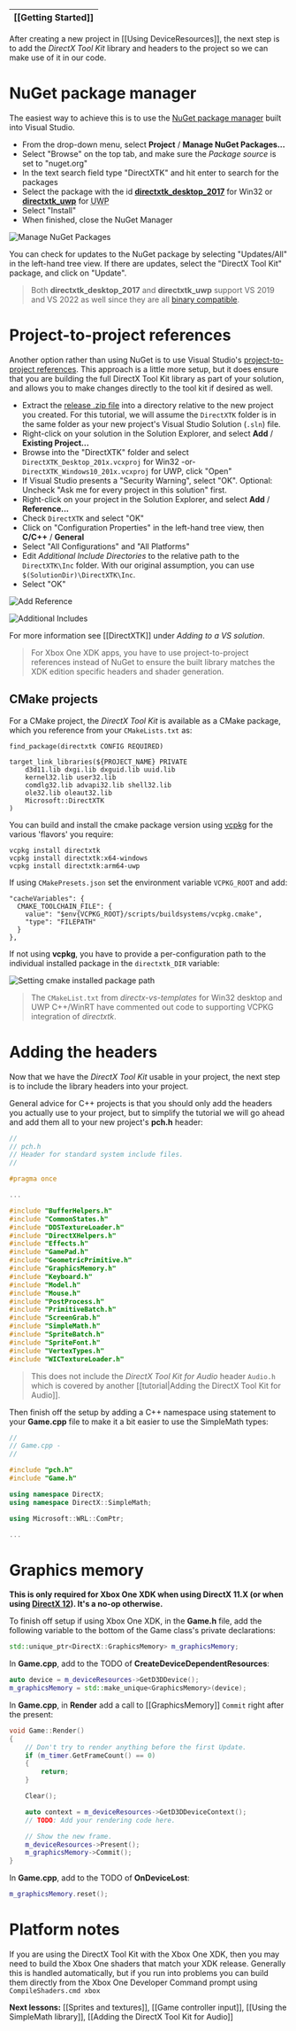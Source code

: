 |[[Getting Started]]|
|---|

After creating a new project in [[Using DeviceResources]], the next step is to add the _DirectX Tool Kit_ library and headers to the project so we can make use of it in our code.

# NuGet package manager
The easiest way to achieve this is to use the [NuGet package manager](https://docs.microsoft.com/en-us/nuget/what-is-nuget) built into Visual Studio.

* From the drop-down menu, select **Project** / **Manage NuGet Packages...**
* Select "Browse" on the top tab, and make sure the _Package source_ is set to "nuget.org"
* In the text search field type "DirectXTK" and hit enter to search for the packages
* Select the package with the id  **[directxtk_desktop_2017](https://www.nuget.org/packages/directxtk_desktop_2017/)** for Win32 or **[directxtk_uwp](https://www.nuget.org/packages/directxtk_uwp/)** for <abbr title="Universal Windows Platform">UWP</abbr>
* Select "Install"
* When finished, close the NuGet Manager



![Manage NuGet Packages](https://github.com/Microsoft/DirectXTK/wiki/images/nuget.png)

You can check for updates to the NuGet package by selecting "Updates/All" in the left-hand tree view. If there are updates, select the "DirectX Tool Kit" package, and click on "Update".

> Both **directxtk_desktop_2017** and **directxtk_uwp** support VS 2019 and VS 2022 as well since they are all [binary compatible](https://docs.microsoft.com/en-us/cpp/porting/binary-compat-2015-2017).

# Project-to-project references
Another option rather than using NuGet is to use Visual Studio's [project-to-project references](https://devblogs.microsoft.com/cppblog/flexible-project-to-project-references/). This approach is a little more setup, but it does ensure that you are building the full DirectX Tool Kit library as part of your solution, and allows you to make changes directly to the tool kit if desired as well.

* Extract the [release .zip file](https://github.com/Microsoft/DirectXTK/releases) into a directory relative to the new project you created. For this tutorial, we will assume the ``DirectXTK`` folder is in the same folder as your new project's Visual Studio Solution (``.sln``) file.
* Right-click on your solution in the Solution Explorer, and select **Add** / **Existing Project...**
* Browse into the "DirectXTK" folder and select ``DirectXTK_Desktop_201x.vcxproj`` for Win32 -or- ``DirectXTK_Windows10_201x.vcxproj`` for UWP, click "Open"
* If Visual Studio presents a "Security Warning", select "OK". Optional: Uncheck "Ask me for every project in this solution" first.
* Right-click on your project in the Solution Explorer, and select **Add** / **Reference...**
* Check ``DirectXTK`` and select "OK"
* Click on "Configuration Properties" in the left-hand tree view, then **C/C++** / **General**
* Select "All Configurations" and "All Platforms"
* Edit _Additional Include Directories_ to the relative path to the ``DirectXTK\Inc`` folder. With our original assumption, you can use ``$(SolutionDir)\DirectXTK\Inc``.
* Select "OK"

![Add Reference](https://github.com/Microsoft/DirectXTK/wiki/images/AddReference.png)

![Additional Includes](https://github.com/Microsoft/DirectXTK/wiki/images/AdditionalIncludes.png)

For more information see [[DirectXTK]] under _Adding to a VS solution_.

> For Xbox One XDK apps, you have to use project-to-project references instead of NuGet to ensure the built library matches the XDK edition specific headers and shader generation.

## CMake projects

For a CMake project, the *DirectX Tool Kit* is available as a CMake package, which you reference from your ``CMakeLists.txt`` as:

```
find_package(directxtk CONFIG REQUIRED)

target_link_libraries(${PROJECT_NAME} PRIVATE
    d3d11.lib dxgi.lib dxguid.lib uuid.lib
    kernel32.lib user32.lib
    comdlg32.lib advapi32.lib shell32.lib
    ole32.lib oleaut32.lib
    Microsoft::DirectXTK
)
```

You can build and install the cmake package version using [vcpkg](https://github.com/Microsoft/vcpkg) for the various 'flavors' you require:

```
vcpkg install directxtk
vcpkg install directxtk:x64-windows
vcpkg install directxtk:arm64-uwp
```

If using ``CMakePresets.json`` set the environment variable ``VCPKG_ROOT`` and add:

```
"cacheVariables": {
  CMAKE_TOOLCHAIN_FILE": {
    value": "$env{VCPKG_ROOT}/scripts/buildsystems/vcpkg.cmake",
    "type": "FILEPATH"
  }
},
```

If not using **vcpkg**, you have to provide a per-configuration path to the individual installed package in the ``directxtk_DIR`` variable:

![Setting cmake installed package path](https://github.com/Microsoft/DirectXTK/wiki/images/cmakepkg.png)

> The `CMakeList.txt` from *directx-vs-templates* for Win32 desktop and UWP C++/WinRT have commented out code to supporting VCPKG integration of *directxtk*.

# Adding the headers
Now that we have the _DirectX Tool Kit_ usable in your project, the next step is to include the library headers into your project.

General advice for C++ projects is that you should only add the headers you actually use to your project, but to simplify the tutorial we will go ahead and add them all to your new project's **pch.h** header:

```cpp
//
// pch.h
// Header for standard system include files.
//

#pragma once

...

#include "BufferHelpers.h"
#include "CommonStates.h"
#include "DDSTextureLoader.h"
#include "DirectXHelpers.h"
#include "Effects.h"
#include "GamePad.h"
#include "GeometricPrimitive.h"
#include "GraphicsMemory.h"
#include "Keyboard.h"
#include "Model.h"
#include "Mouse.h"
#include "PostProcess.h"
#include "PrimitiveBatch.h"
#include "ScreenGrab.h"
#include "SimpleMath.h"
#include "SpriteBatch.h"
#include "SpriteFont.h"
#include "VertexTypes.h"
#include "WICTextureLoader.h"
```

> This does not include the _DirectX Tool Kit for Audio_ header ``Audio.h`` which is covered by another [[tutorial|Adding the DirectX Tool Kit for Audio]].

Then finish off the setup by adding a C++ namespace using statement to your **Game.cpp** file to make it a bit easier to use the SimpleMath types:

```cpp
//
// Game.cpp -
//

#include "pch.h"
#include "Game.h"

using namespace DirectX;
using namespace DirectX::SimpleMath;

using Microsoft::WRL::ComPtr;

...
```

# Graphics memory

**This is only required for Xbox One XDK when using DirectX 11.X (or when using [DirectX 12](https://github.com/microsoft/DirectXTK12/wiki)). It's a no-op otherwise.**

To finish off setup if using Xbox One XDK, in the **Game.h** file, add the following variable to the bottom of the Game class's private declarations:

```cpp
std::unique_ptr<DirectX::GraphicsMemory> m_graphicsMemory;
```

In **Game.cpp**, add to the TODO of **CreateDeviceDependentResources**:

```cpp
auto device = m_deviceResources->GetD3DDevice();
m_graphicsMemory = std::make_unique<GraphicsMemory>(device);
```

In **Game.cpp**, in **Render** add a call to [[GraphicsMemory]] ``Commit`` right after the present:

```cpp
void Game::Render()
{
    // Don't try to render anything before the first Update.
    if (m_timer.GetFrameCount() == 0)
    {
        return;
    }

    Clear();

    auto context = m_deviceResources->GetD3DDeviceContext();
    // TODO: Add your rendering code here.

    // Show the new frame.
    m_deviceResources->Present();
    m_graphicsMemory->Commit();
}
```

In **Game.cpp**, add to the TODO of **OnDeviceLost**:

```cpp
m_graphicsMemory.reset();
```

# Platform notes

If you are using the DirectX Tool Kit with the Xbox One XDK, then you may need to build the Xbox One shaders that match your XDK release. Generally this is handled automatically, but if you run into problems you can build them directly from the Xbox One Developer Command prompt using ``CompileShaders.cmd xbox``

**Next lessons:** [[Sprites and textures]], [[Game controller input]], [[Using the SimpleMath library]], [[Adding the DirectX Tool Kit for Audio]]
